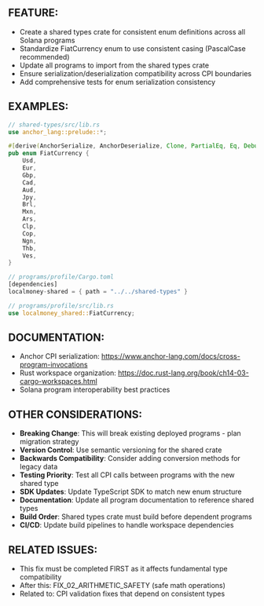 ## FEATURE:

- Create a shared types crate for consistent enum definitions across all Solana programs
- Standardize FiatCurrency enum to use consistent casing (PascalCase recommended)
- Update all programs to import from the shared types crate
- Ensure serialization/deserialization compatibility across CPI boundaries
- Add comprehensive tests for enum serialization consistency

## EXAMPLES:

```rust
// shared-types/src/lib.rs
use anchor_lang::prelude::*;

#[derive(AnchorSerialize, AnchorDeserialize, Clone, PartialEq, Eq, Debug)]
pub enum FiatCurrency {
    Usd,
    Eur,
    Gbp,
    Cad,
    Aud,
    Jpy,
    Brl,
    Mxn,
    Ars,
    Clp,
    Cop,
    Ngn,
    Thb,
    Ves,
}

// programs/profile/Cargo.toml
[dependencies]
localmoney-shared = { path = "../../shared-types" }

// programs/profile/src/lib.rs
use localmoney_shared::FiatCurrency;
```

## DOCUMENTATION:

- Anchor CPI serialization: https://www.anchor-lang.com/docs/cross-program-invocations
- Rust workspace organization: https://doc.rust-lang.org/book/ch14-03-cargo-workspaces.html
- Solana program interoperability best practices

## OTHER CONSIDERATIONS:

- **Breaking Change**: This will break existing deployed programs - plan migration strategy
- **Version Control**: Use semantic versioning for the shared crate
- **Backwards Compatibility**: Consider adding conversion methods for legacy data
- **Testing Priority**: Test all CPI calls between programs with the new shared type
- **SDK Updates**: Update TypeScript SDK to match new enum structure
- **Documentation**: Update all program documentation to reference shared types
- **Build Order**: Shared types crate must build before dependent programs
- **CI/CD**: Update build pipelines to handle workspace dependencies

## RELATED ISSUES:

- This fix must be completed FIRST as it affects fundamental type compatibility
- After this: FIX_02_ARITHMETIC_SAFETY (safe math operations)
- Related to: CPI validation fixes that depend on consistent types